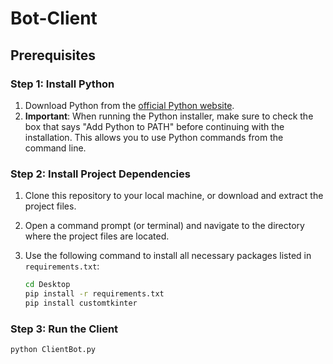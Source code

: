 # Bot-Client

## Prerequisites

### Step 1: Install Python

1. Download Python from the [official Python website](https://www.python.org/downloads/).
2. **Important**: When running the Python installer, make sure to check the box that says "Add Python to PATH" before continuing with the installation. This allows you to use Python commands from the command line.

### Step 2: Install Project Dependencies

1. Clone this repository to your local machine, or download and extract the project files.
2. Open a command prompt (or terminal) and navigate to the directory where the project files are located.
3. Use the following command to install all necessary packages listed in `requirements.txt`:

   ```bash
   cd Desktop
   pip install -r requirements.txt
   pip install customtkinter

### Step 3: Run the Client

   ```bash
   python ClientBot.py
